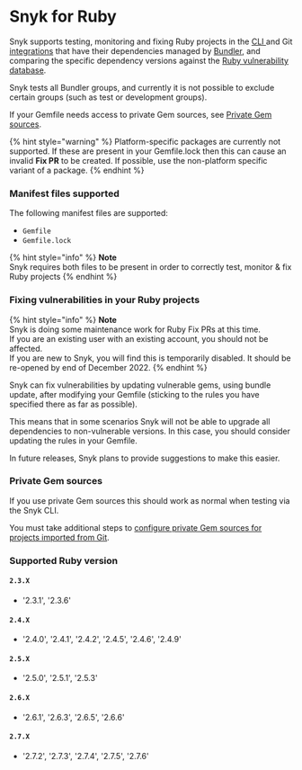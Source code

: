 # Snyk for Ruby

Snyk supports testing, monitoring and fixing Ruby projects in the [CLI ](../../../../snyk-cli/)and Git [integrations](../../../../integrations/) that have their dependencies managed by [Bundler](https://bundler.io/), and comparing the specific dependency versions against the [Ruby vulnerability database](https://snyk.io/vuln?type=rubygems).

Snyk tests all Bundler groups, and currently it is not possible to exclude certain groups (such as test or development groups).

If your Gemfile needs access to private Gem sources, see [Private Gem sources](snyk-for-ruby.md#private-gem-sources).

{% hint style="warning" %}
Platform-specific packages are currently not supported. If these are present in your Gemfile.lock then this can cause an invalid **Fix PR** to be created. If possible, use the non-platform specific variant of a package.
{% endhint %}

### Manifest files supported

The following manifest files are supported:

* `Gemfile`
* `Gemfile.lock`

{% hint style="info" %}
**Note**\
Snyk requires both files to be present in order to correctly test, monitor & fix Ruby projects
{% endhint %}

### Fixing vulnerabilities in your Ruby projects

{% hint style="info" %}
**Note**\
Snyk is doing some maintenance work for Ruby Fix PRs at this time.\
If you are an existing user with an existing account, you should not be affected.\
If you are new to Snyk, you will find this is temporarily disabled. It should be re-opened by end of December 2022.
{% endhint %}

Snyk can fix vulnerabilities by updating vulnerable gems, using bundle update, after modifying your Gemfile (sticking to the rules you have specified there as far as possible).

This means that in some scenarios Snyk will not be able to upgrade all dependencies to non-vulnerable versions. In this case, you should consider updating the rules in your Gemfile.

In future releases, Snyk plans to provide suggestions to make this easier.

### **Private Gem sources**

If you use private Gem sources this should work as normal when testing via the Snyk CLI.

You must take additional steps to [configure private Gem sources for projects imported from Git](https://docs.snyk.io/integrations/private-registry-integrations/private-gem-sources-for-ruby).

### Supported Ruby version

#### `2.3.X`

* '2.3.1', '2.3.6'

#### `2.4.X`

* '2.4.0', '2.4.1', '2.4.2', '2.4.5', '2.4.6', '2.4.9'

#### `2.5.X`

* '2.5.0', '2.5.1', '2.5.3'

#### `2.6.X`

* '2.6.1', '2.6.3', '2.6.5', '2.6.6'

#### `2.7.X`

* '2.7.2', '2.7.3', '2.7.4', '2.7.5', '2.7.6'

